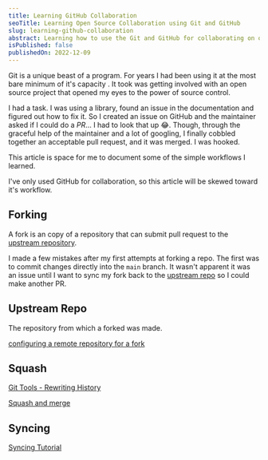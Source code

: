 ```yaml
---
title: Learning GitHub Collaboration
seoTitle: Learning Open Source Collaboration using Git and GitHub
slug: learning-github-collaboration
abstract: Learning how to use the Git and GitHub for collaborating on open source projects
isPublished: false
publishedOn: 2022-12-09
---
```


<script>
  import DocInfo from '../lib/components/doc-info.svelte';
</script>

Git is a unique beast of a program. For years I had been using it at the most bare minimum of it's capacity . It took was getting involved with an open source project that opened my eyes to the power of source control.

I had a task. I was using a library, found an issue in the documentation and figured out how to fix it. So I created an issue on GitHub and the maintainer asked if I could do a _PR_... I had to look that up 😂. Though, through the graceful help of the maintainer and a lot of googling, I finally cobbled together an acceptable pull request, and it was merged. I was hooked.

This article is space for me to document some of the simple workflows I learned.

<DocInfo>
  I've only used GitHub for collaboration, so this article will be skewed toward it's workflow.
</DocInfo>

## Forking

A fork is an copy of a repository that can submit pull request to the [upstream repository](#upstream-repo).

I made a few mistakes after my first attempts at forking a repo. The first was to commit changes directly into the `main` branch. It wasn't apparent it was an issue until I want to sync my fork back to the [upstream repo](#upstream-repo) so I could make another PR.

## Upstream Repo

The repository from which a forked was made.

[configuring a remote repository for a fork](https://docs.github.com/en/pull-requests/collaborating-with-pull-requests/working-with-forks/configuring-a-remote-repository-for-a-fork)

## Squash

[Git Tools - Rewriting History](https://git-scm.com/book/en/v2/Git-Tools-Rewriting-History)

[Squash and merge](https://docs.gitlab.com/ee/user/project/merge_requests/squash_and_merge.html)

## Syncing

[Syncing Tutorial](https://www.atlassian.com/git/tutorials/syncing)
